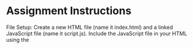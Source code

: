 
<h1> Assignment Instructions </h1>

File Setup: Create a new HTML file (name it index.html) and a linked JavaScript file (name it script.js). Include the JavaScript file in your HTML using the <script> tag.
Developer Console Usage: Explain that students will primarily use their browser's developer console to run their JavaScript code and view output. Provide basic instructions on how to open the console for their browser of choice.
Tasks

Task 1: Variables

Declare a variable to store your name as a string.
Declare a variable to store your age as a number.
Use console.log() to print a sentence like: "My name is [your name] and I am [your age] years old."
Task 2: Data Types

Create variables to store examples of the following data types:
String
Number
Boolean
null
undefined
Experiment with the typeof operator in the console to verify the data type of each variable.
Task 3: Operators

Perform the following calculations and log the results to the console:
Add two numbers together.
Divide one number by another.
Use the modulus operator (%) to find the remainder of a division.
Compare two numbers using a comparison operator and log a message indicating if they are equal or not.
Task 4: Conditionals

Write an if...else statement to check if your age (from Task 1) is above the legal driving age (set it to 16 for this example). Print an appropriate message to the console.
Chain an else if statement to your code from the previous step. This time, check if the age is below 10. If so, print a different message to the console.
Optional Challenge: Nested Conditionals

Expand your conditional logic to handle a broader range of ages. Add more else if statements to display messages like "Eligible for a learner's permit" or, playfully, "Too young to drive... maybe try a bicycle?".
